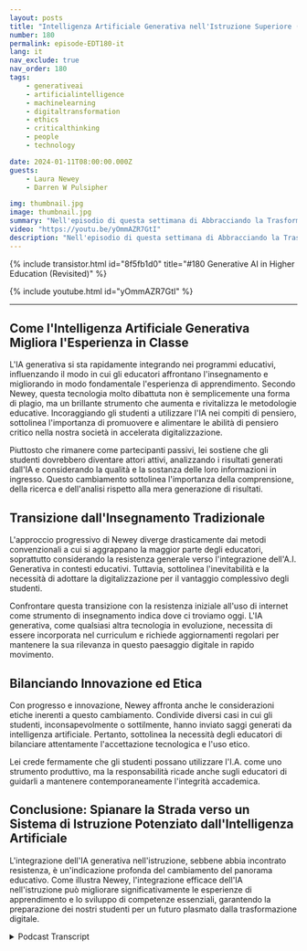 ```yaml
---
layout: posts
title: "Intelligenza Artificiale Generativa nell'Istruzione Superiore (Rivisitato)"
number: 180
permalink: episode-EDT180-it
lang: it
nav_exclude: true
nav_order: 180
tags:
    - generativeai
    - artificialintelligence
    - machinelearning
    - digitaltransformation
    - ethics
    - criticalthinking
    - people
    - technology

date: 2024-01-11T08:00:00.000Z
guests:
    - Laura Newey
    - Darren W Pulsipher

img: thumbnail.jpg
image: thumbnail.jpg
summary: "Nell'episodio di questa settimana di Abbracciando la Trasformazione Digitale, Darren Pulsipher intervista l'oratrice ospite Laura Newey riguardo il suo affascinante percorso attraverso il mondo emergente della Generative AI, in particolare nel settore dell'educazione. Coprendo la trasformazione della sua esperienza di insegnamento e arricchendo i risultati di apprendimento dei suoi studenti attraverso l'IA, ha analizzato ampiamente l'adattamento alle dinamiche dell'educazione moderna."
video: "https://youtu.be/yOmmAZR7GtI"
description: "Nell'episodio di questa settimana di Abbracciando la Trasformazione Digitale, Darren Pulsipher intervista l'oratrice ospite Laura Newey riguardo il suo affascinante percorso attraverso il mondo emergente della Generative AI, in particolare nel settore dell'educazione. Coprendo la trasformazione della sua esperienza di insegnamento e arricchendo i risultati di apprendimento dei suoi studenti attraverso l'IA, ha analizzato ampiamente l'adattamento alle dinamiche dell'educazione moderna."
---
```


<div>
{% include transistor.html id="8f5fb1d0" title="#180 Generative AI in Higher Education (Revisited)" %}

{% include youtube.html id="yOmmAZR7GtI" %}
</div>

---

## Come l'Intelligenza Artificiale Generativa Migliora l'Esperienza in Classe

L'IA generativa si sta rapidamente integrando nei programmi educativi, influenzando il modo in cui gli educatori affrontano l'insegnamento e migliorando in modo fondamentale l'esperienza di apprendimento. Secondo Newey, questa tecnologia molto dibattuta non è semplicemente una forma di plagio, ma un brillante strumento che aumenta e rivitalizza le metodologie educative. Incoraggiando gli studenti a utilizzare l'IA nei compiti di pensiero, sottolinea l'importanza di promuovere e alimentare le abilità di pensiero critico nella nostra società in accelerata digitalizzazione.

Piuttosto che rimanere come partecipanti passivi, lei sostiene che gli studenti dovrebbero diventare attori attivi, analizzando i risultati generati dall'IA e considerando la qualità e la sostanza delle loro informazioni in ingresso. Questo cambiamento sottolinea l'importanza della comprensione, della ricerca e dell'analisi rispetto alla mera generazione di risultati.

## Transizione dall'Insegnamento Tradizionale

L'approccio progressivo di Newey diverge drasticamente dai metodi convenzionali a cui si aggrappano la maggior parte degli educatori, soprattutto considerando la resistenza generale verso l'integrazione dell'A.I. Generativa in contesti educativi. Tuttavia, sottolinea l'inevitabilità e la necessità di adottare la digitalizzazione per il vantaggio complessivo degli studenti.

Confrontare questa transizione con la resistenza iniziale all'uso di internet come strumento di insegnamento indica dove ci troviamo oggi. L'IA generativa, come qualsiasi altra tecnologia in evoluzione, necessita di essere incorporata nel curriculum e richiede aggiornamenti regolari per mantenere la sua rilevanza in questo paesaggio digitale in rapido movimento.

## Bilanciando Innovazione ed Etica

Con progresso e innovazione, Newey affronta anche le considerazioni etiche inerenti a questo cambiamento. Condivide diversi casi in cui gli studenti, inconsapevolmente o sottilmente, hanno inviato saggi generati da intelligenza artificiale. Pertanto, sottolinea la necessità degli educatori di bilanciare attentamente l'accettazione tecnologica e l'uso etico.

Lei crede fermamente che gli studenti possano utilizzare l'I.A. come uno strumento produttivo, ma la responsabilità ricade anche sugli educatori di guidarli a mantenere contemporaneamente l'integrità accademica.

## Conclusione: Spianare la Strada verso un Sistema di Istruzione Potenziato dall'Intelligenza Artificiale

L'integrazione dell'IA generativa nell'istruzione, sebbene abbia incontrato resistenza, è un'indicazione profonda del cambiamento del panorama educativo. Come illustra Newey, l'integrazione efficace dell'IA nell'istruzione può migliorare significativamente le esperienze di apprendimento e lo sviluppo di competenze essenziali, garantendo la preparazione dei nostri studenti per un futuro plasmato dalla trasformazione digitale.



<details>
<summary> Podcast Transcript </summary>

<p></p>

</details>
